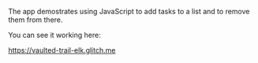 The app demostrates using JavaScript to add tasks to a list and to remove them from there.

You can see it working here:

https://vaulted-trail-elk.glitch.me
